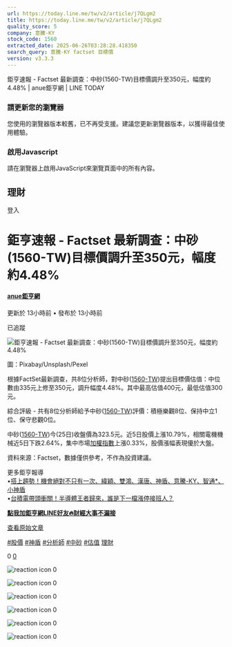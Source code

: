 ```yaml
---
url: https://today.line.me/tw/v2/article/j7QLgm2
title: https://today.line.me/tw/v2/article/j7QLgm2
quality_score: 5
company: 意騰-KY
stock_code: 1560
extracted_date: 2025-06-26T03:28:28.418350
search_query: 意騰-KY factset 目標價
version: v3.3.3
---
```


鉅亨速報 - Factset 最新調查：中砂(1560-TW)目標價調升至350元，幅度約4.48% | anue鉅亨網 | LINE TODAY


### 請更新您的瀏覽器

您使用的瀏覽器版本較舊，已不再受支援。建議您更新瀏覽器版本，以獲得最佳使用體驗。

### 啟用Javascript

請在瀏覽器上啟用JavaScript來瀏覽頁面中的所有內容。

 

## 理財

登入

# 鉅亨速報 - Factset 最新調查：中砂(1560-TW)目標價調升至350元，幅度約4.48%

#### [anue鉅亨網](/tw/v3/publisher/100140)

更新於 13小時前 • 發布於 13小時前

已追蹤

![鉅亨速報 - Factset 最新調查：中砂(1560-TW)目標價調升至350元，幅度約4.48%](https://today-obs.line-scdn.net/0hZq9N3v_wBV4ENxtlCjt6CTxhCS83UR9XJlEfbSFnD24hG0sIb1BWPSBiDnIgDkMBJFdKaCM1XTkgVEULPg/w644)

圖：Pixabay/Unsplash/Pexel

根據FactSet最新調查，共8位分析師，對中砂([1560-TW](https://www.cnyes.com/twstock/1560?utm_source=line&utm_medium=RSS))提出目標價估值：中位數由335元上修至350元，調升幅度4.48%。其中最高估值400元，最低估值300元。

綜合評級 - 共有8位分析師給予中砂([1560-TW](https://www.cnyes.com/twstock/1560?utm_source=line&utm_medium=RSS))評價：積極樂觀8位、保持中立1位、保守悲觀0位。

中砂([1560-TW](https://www.cnyes.com/twstock/1560?utm_source=line&utm_medium=RSS))今(25日)收盤價為323.5元。近5日股價上漲10.79%，相關電機機械近5日下跌2.64%，集中市場[加權指數](https://invest.cnyes.com/index/TWS/TSE01?utm_source=line&utm_medium=RSS)上漲0.33%，股價漲幅表現優於大盤。

資料來源：Factset，數據僅供參考，不作為投資建議。

更多鉅亨報導  
•[搭上趨勢！機會絕對不只有一次、緯穎、雙鴻、漢唐、神盾、意騰-KY、智通\*、小神盾](https://news.cnyes.com/news/id/6038081?utm_source=line&utm_medium=RSS&utm_campaign=relate)  
•[台積電帶頭衝關！半導體王者歸來，誰是下一檔漲停接班人？](https://news.cnyes.com/news/id/6037509?utm_source=line&utm_medium=RSS&utm_campaign=relate)

**[點我加鉅亨網LINE好友🔥財經大事不漏接](https://bit.ly/3aIkfkf)**

[查看原始文章](https://news.cnyes.com/news/id/6038559?utm_source=line&utm_medium=RSS&utm_campaign=content)

[#股價](/tw/v2/tag/E7b4Dz?tag=%E8%82%A1%E5%83%B9)  [#神盾](/tw/v2/tag/k71G35?tag=%E7%A5%9E%E7%9B%BE)  [#分析師](/tw/v2/tag/E7g9j0?tag=%E5%88%86%E6%9E%90%E5%B8%AB)  [#中砂](/tw/v2/tag/k2bKG1?tag=%E4%B8%AD%E7%A0%82)  [#估值](/tw/v2/tag/jdzqlL?tag=%E4%BC%B0%E5%80%BC)  [理財](/tw/v3/page/finance)

0
   [0](/tw/v2/comment/article/j7QLgm2)

![reaction icon]() 
0

![reaction icon]() 
0

![reaction icon]() 
0

![reaction icon]() 
0

![reaction icon]() 
0

![reaction icon]() 
0